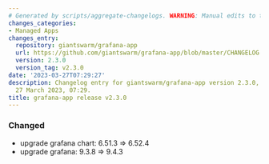 ```yaml
---
# Generated by scripts/aggregate-changelogs. WARNING: Manual edits to this files will be overwritten.
changes_categories:
- Managed Apps
changes_entry:
  repository: giantswarm/grafana-app
  url: https://github.com/giantswarm/grafana-app/blob/master/CHANGELOG.md#230---2023-03-27
  version: 2.3.0
  version_tag: v2.3.0
date: '2023-03-27T07:29:27'
description: Changelog entry for giantswarm/grafana-app version 2.3.0, published on
  27 March 2023, 07:29.
title: grafana-app release v2.3.0
---
```


### Changed
- upgrade grafana chart: 6.51.3 => 6.52.4
- upgrade grafana: 9.3.8 => 9.4.3
